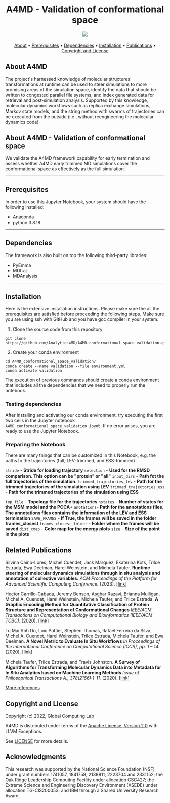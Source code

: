 <h1 align="center">  
  A4MD - Validation of conformational space
  <h4 align="center">

  <a href="https://analytics4md.org/"><img src="https://avatars.githubusercontent.com/u/32650548?s=200&v=4"/></a>

  </h4>
</h1>

<p align="center">
  <a href="#about">About</a> •
  <a href="#prerequisites">Prerequisites</a> •
  <a href="#dependencies">Dependencies</a> •
  <a href="#installation">Installation</a> •
  <a href="#related-publications">Publications</a> •
  <a href="#copyright-and-license">Copyright and License</a>
</p>

## About A4MD

The project's harnessed knowledge of molecular structures' transformations at runtime can be used to steer simulations to more promising areas of the simulation space, identify the data that should be written to congested parallel file systems, and index generated data for retrieval and post-simulation analysis. Supported by this knowledge, molecular dynamics workflows such as replica exchange simulations, Markov state models, and the string method with swarms of trajectories can be executed from the outside (i.e., without reengineering the molecular dynamics code) 

## About A4MD - Validation of conformational space

We validate the A4MD framework capability for early termination and assess whether A4MD early trimmed MD simulations cover the conformational space as effectively as the full simulation.

---
## Prerequisites

In order to use this Jupyter Notebook, your system should have the following installed:
- Anaconda
- python 3.8.18

---
## Dependencies

The framework is also built on top the following third-party libraries: 
- PyEmma
- MDtraj
- MDAnalysis

---
## Installation

Here is the extensive installation instructions. Please make sure the all the prerequisites are satisfied before proceeding the following steps.
Make sure you are using ssh with GitHub and you have gcc compiler in your system. 

1. Clone the source code from this repository

```
git clone https://github.com/Analytics4MD/A4MD_conformational_space_validation.git
```

2. Create your conda environment 

```
cd A4MD_conformational_space_validation/
conda create --name validation --file environment.yml
conda activate validation
```
The execution of previous commands should create a conda environment that includes all the dependencies that we need to properly run the notebook.

### Testing dependencies
After installing and activating our conda environment, try executing the first two cells in the Jupyter notebook `A4MD_conformational_space_validation.ipynb`. If no error arises, you are ready to use the Jupyter Notebook. 


### Preparing the Notebook

There are many things that can be customized in this Notebook, e.g. the paths to the trajectories (full, LEV-trimmed, and ESS-trimmed)

`stride` - **Stride for loading trajectory**
`selection` - **Used for the RMSD comparison. This option can be "protein" or "all"**
`input_dirs` - **Path fot the full trajectories of the simulation.**
`trimmed_trajectories_lev` - **Path for the trimmed trajectories of the simulation using LEV**
`trimmed_trajectories_ess` - **Path for the trimmed trajectories of the simulation using ESS**

`top_file` - **Topology file for the trajectories**
`nstates` - **Number of states for the MSM model and the PCCA+**
`anotations`- **Path for the annotations files. The annotations files contains the information of the LEV and ESS termination**
`SAVE_FRAMES` - **If True, the frames will be saved in the folder frames_closest**
`frames_closest_folder` - **Folder where the frames will be saved**
`dist_cmap` - **Color map for the energy plots**
`size` - **Size of the point in the plots**


## Related Publications

<i class="fa fa-file-text-o"></i> Silvina Caino-Lores, Michel Cuendet, Jack Marquez, Ekaterina Kots, Trilce Estrada, Ewa Deelman, Harel Weinstein, and Michela Taufer.
<b>Runtime steering of molecular dynamics simulations through in situ analysis and annotation of collective variables.</b>
<i>ACM Proceedings of the Platform for Advanced Scientific Computing Conference.</i>
(2023). <a href="https://dl.acm.org/doi/pdf/10.1145/3592979.3593420" target="_blank">[link]</a>

<i class="fa fa-file-text-o"></i> Hector Carrillo-Cabada, Jeremy Benson, Asghar Razavi, Brianna Mulligan, Michel A. Cuendet, Harel Weinstein, Michela Taufer, and Trilce Estrada.
<b>A Graphic Encoding Method for Quantitative Classification of Protein Structure and Representation of Conformational Changes</b>
<i>IEEE/ACM Transactions on Computational Biology and Bioinformatics (IEEE/ACM TCBC).</i>
(2020). <a href="https://ieeexplore.ieee.org/document/8859247/" target="_blank">[link]</a>

<i class="fa fa-file-text-o"></i> Tu Mai Anh Do, Loic Pottier, Stephen Thomas, Rafael Ferreira da Silva, Michel A. Cuendet, Harel Weinstein, Trilce Estrada, Michela Taufer, and Ewa Deelman.
<b>A Novel Metric to Evaluate In Situ Workflows</b>
<i>In Proceedings of the International Conference on Computational Science (ICCS), pp. 1 – 14.</i>
(2020). <a href="https://scitech.isi.edu/wordpress/wp-content/papercite-data/pdf/do2020iccs.pdf" target="_blank">[link]</a>

<i class="fa fa-file-text-o"></i> Michela Taufer, Trilce Estrada, and Travis Johnston.
<b>A Survey of Algorithms for Transforming Molecular Dynamics Data into Metadata for In Situ Analytics based on Machine Learning Methods</b>
<i>Issue of Philosophical Transactions A., 378(2166):1-11.</i>
(2020). <a href="https://royalsocietypublishing.org/doi/full/10.1098/rsta.2019.0063" target="_blank">[link]</a>

[More references](https://analytics4md.org/)

## Copyright and License


Copyright (c) 2022, Global Computing Lab

A4MD is distributed under terms of the [Apache License, Version 2.0](http://www.apache.org/licenses/LICENSE-2.0) with LLVM Exceptions.

See [LICENSE](https://github.com/Analytics4MD/A4MD/blob/PASC/LICENSE) for more details.

## Acknowledgments

This research was supported by the National Science Foundation (NSF) under grant numbers 1741057, 1841758, 2138811, 2223704 and 2331152; 
the Oak Ridge Leadership Computing Facility under allocation CSC427; 
the Extreme Science and Engineering Discovery Environment (XSEDE) under allocation TG-CIS200053;
and IBM through a Shared University Research Award.
